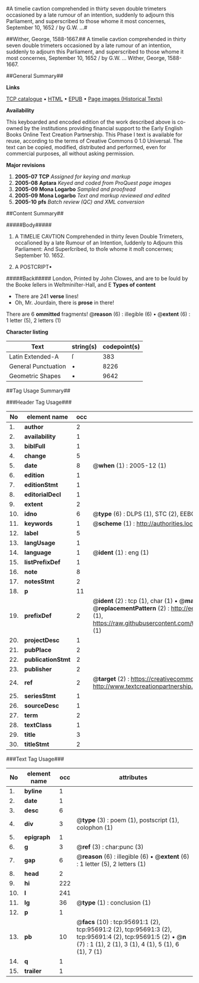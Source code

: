 #A timelie cavtion comprehended in thirty seven double trimeters occasioned by a late rumour of an intention, suddenly to adjourn this Parliament, and superscribed to those whome it most concernes, September 10, 1652 / by G.W. ...#

##Wither, George, 1588-1667.##
A timelie cavtion comprehended in thirty seven double trimeters occasioned by a late rumour of an intention, suddenly to adjourn this Parliament, and superscribed to those whome it most concernes, September 10, 1652 / by G.W. ...
Wither, George, 1588-1667.

##General Summary##

**Links**

[TCP catalogue](http://www.ota.ox.ac.uk/tcp/)  • 
[HTML](http://tei.it.ox.ac.uk/tcp/Texts-HTML/free/A66/A66786.html)  • 
[EPUB](http://tei.it.ox.ac.uk/tcp/Texts-EPUB/free/A66/A66786.epub) • 
[Page images (Historical Texts)](https://data.historicaltexts.jisc.ac.uk/view?pubId=eebo-12931604e&pageId=eebo-12931604e-95691-1)

**Availability**

This keyboarded and encoded edition of the
	       work described above is co-owned by the institutions
	       providing financial support to the Early English Books
	       Online Text Creation Partnership. This Phase I text is
	       available for reuse, according to the terms of Creative
	       Commons 0 1.0 Universal. The text can be copied,
	       modified, distributed and performed, even for
	       commercial purposes, all without asking permission.

**Major revisions**

1. __2005-07__ __TCP__ *Assigned for keying and markup*
1. __2005-08__ __Aptara__ *Keyed and coded from ProQuest page images*
1. __2005-09__ __Mona Logarbo__ *Sampled and proofread*
1. __2005-09__ __Mona Logarbo__ *Text and markup reviewed and edited*
1. __2005-10__ __pfs__ *Batch review (QC) and XML conversion*

##Content Summary##

#####Body#####

1. A TIMELIE CAVTION
Comprehended in thirty ſeven Double Trimeters,
occaſioned by a late Rumour of an Intention,
ſuddenly to Adjourn this Parliament:
And Superſcribed, to thoſe whome it moſt
concernes; September 10. 1652.

1. A POSTCRIPT▪

#####Back#####
London, Printed by John Clowes, and are to be ſould by the
Booke ſellers in Weſtminiſter-Hall, and E
**Types of content**

  * There are 241 **verse** lines!
  * Oh, Mr. Jourdain, there is **prose** in there!

There are 6 **ommitted** fragments! 
 @__reason__ (6) : illegible (6)  •  @__extent__ (6) : 1 letter (5), 2 letters (1)

**Character listing**


|Text|string(s)|codepoint(s)|
|---|---|---|
|Latin Extended-A|ſ|383|
|General Punctuation|•|8226|
|Geometric Shapes|▪|9642|

##Tag Usage Summary##

###Header Tag Usage###

|No|element name|occ|attributes|
|---|---|---|---|
|1.|__author__|2||
|2.|__availability__|1||
|3.|__biblFull__|1||
|4.|__change__|5||
|5.|__date__|8| @__when__ (1) : 2005-12 (1)|
|6.|__edition__|1||
|7.|__editionStmt__|1||
|8.|__editorialDecl__|1||
|9.|__extent__|2||
|10.|__idno__|6| @__type__ (6) : DLPS (1), STC (2), EEBO-CITATION (1), OCLC (1), VID (1)|
|11.|__keywords__|1| @__scheme__ (1) : http://authorities.loc.gov/ (1)|
|12.|__label__|5||
|13.|__langUsage__|1||
|14.|__language__|1| @__ident__ (1) : eng (1)|
|15.|__listPrefixDef__|1||
|16.|__note__|8||
|17.|__notesStmt__|2||
|18.|__p__|11||
|19.|__prefixDef__|2| @__ident__ (2) : tcp (1), char (1)  •  @__matchPattern__ (2) : ([0-9\-]+):([0-9IVX]+) (1), (.+) (1)  •  @__replacementPattern__ (2) : http://eebo.chadwyck.com/downloadtiff?vid=$1&page=$2 (1), https://raw.githubusercontent.com/textcreationpartnership/Texts/master/tcpchars.xml#$1 (1)|
|20.|__projectDesc__|1||
|21.|__pubPlace__|2||
|22.|__publicationStmt__|2||
|23.|__publisher__|2||
|24.|__ref__|2| @__target__ (2) : https://creativecommons.org/publicdomain/zero/1.0/ (1), http://www.textcreationpartnership.org/docs/. (1)|
|25.|__seriesStmt__|1||
|26.|__sourceDesc__|1||
|27.|__term__|2||
|28.|__textClass__|1||
|29.|__title__|3||
|30.|__titleStmt__|2||


###Text Tag Usage###

|No|element name|occ|attributes|
|---|---|---|---|
|1.|__byline__|1||
|2.|__date__|1||
|3.|__desc__|6||
|4.|__div__|3| @__type__ (3) : poem (1), postscript (1), colophon (1)|
|5.|__epigraph__|1||
|6.|__g__|3| @__ref__ (3) : char:punc (3)|
|7.|__gap__|6| @__reason__ (6) : illegible (6)  •  @__extent__ (6) : 1 letter (5), 2 letters (1)|
|8.|__head__|2||
|9.|__hi__|222||
|10.|__l__|241||
|11.|__lg__|36| @__type__ (1) : conclusion (1)|
|12.|__p__|1||
|13.|__pb__|10| @__facs__ (10) : tcp:95691:1 (2), tcp:95691:2 (2), tcp:95691:3 (2), tcp:95691:4 (2), tcp:95691:5 (2)  •  @__n__ (7) : 1 (1), 2 (1), 3 (1), 4 (1), 5 (1), 6 (1), 7 (1)|
|14.|__q__|1||
|15.|__trailer__|1||
